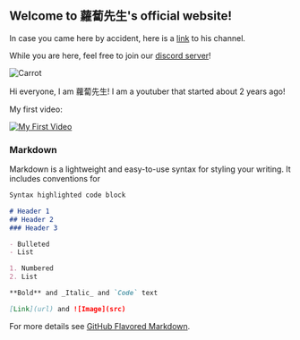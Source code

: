 ## Welcome to 蘿蔔先生's official website!

In case you came here by accident, here is a [link](https://www.youtube.com/channel/UCivFdElFMoozxWlNqQsyNUw) to his channel.

While you are here, feel free to join our [discord server](https://discord.gg/UdNqmQfZcz)!

![Carrot](https://user-images.githubusercontent.com/77493028/104836657-65e48a00-58ea-11eb-8ea7-793a30b4cbc4.png)

Hi everyone, I am 蘿蔔先生! I am a youtuber that started about 2 years ago!

My first video:

[![My First Video](http://i3.ytimg.com/vi/7hEmZ3OV_s0/hqdefault.jpg)](https://www.youtube.com/watch?v=7hEmZ3OV_s0&t=4s)
### Markdown

Markdown is a lightweight and easy-to-use syntax for styling your writing. It includes conventions for

```markdown
Syntax highlighted code block

# Header 1
## Header 2
### Header 3

- Bulleted
- List

1. Numbered
2. List

**Bold** and _Italic_ and `Code` text

[Link](url) and ![Image](src)
```

For more details see [GitHub Flavored Markdown](https://guides.github.com/features/mastering-markdown/).

